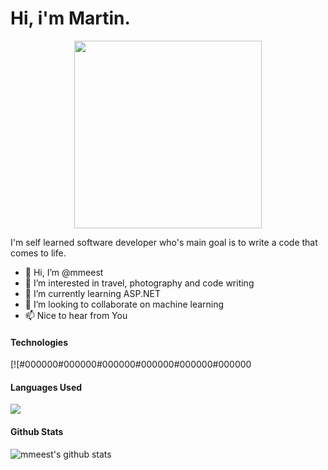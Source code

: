 <h1>Hi, i'm Martin.</h1>

<div align="center">
<img src="https://user-images.githubusercontent.com/34022590/113022781-a5064580-918d-11eb-87b2-bb145e38add3.gif" width="300px">
</div>

I'm self learned software developer who's main goal is to write a code that comes to life.

- 👋 Hi, I’m @mmeest
- 👀 I’m interested in travel, photography and code writing
- 🌱 I’m currently learning ASP.NET
- 💞️ I’m looking to collaborate on machine learning
- 📫 Nice to hear from You

<!---
mmeest/mmeest is a ✨ special ✨ repository because its `README.md` (this file) appears on your GitHub profile.
You can click the Preview link to take a look at your changes.
--->

#### Technologies
[![#000000#000000#000000#000000#000000#000000

#### Languages Used
<img src="https://github-readme-stats.vercel.app/api/top-langs/?username=mmeest&layout=compact&bg_color=1a1b27&text_color=36b2a5">

#### Github Stats
![mmeest's github stats](https://github-readme-stats.vercel.app/api?username=mmeest&count_private=false&theme=tokyonight&hide=contribs,prs)
